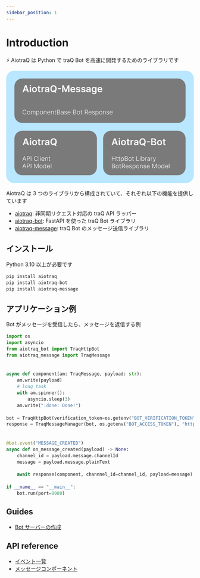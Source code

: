```yaml
---
sidebar_position: 1
---
```


# Introduction

⚡️ AiotraQ は Python で traQ Bot を高速に開発するためのライブラリです

![overview](overview.svg)

AiotraQ は 3 つのライブラリから構成されていて、それぞれ以下の機能を提供しています

- [aiotraq](https://github.com/toshi-pono/aiotraq/tree/main/libs/aiotraq): 非同期リクエスト対応の traQ API ラッパー
- [aiotraq-bot](https://github.com/toshi-pono/aiotraq/tree/main/libs/bot): FastAPI を使った traQ Bot ライブラリ
- [aiotraq-message](https://github.com/toshi-pono/aiotraq/tree/main/libs/message): traQ Bot のメッセージ送信ライブラリ

## インストール

Python 3.10 以上が必要です

```bash
pip install aiotraq
pip install aiotraq-bot
pip install aiotraq-message
```

## アプリケーション例

Bot がメッセージを受信したら、メッセージを返信する例

```python
import os
import asyncio
from aiotraq_bot import TraqHttpBot
from aiotraq_message import TraqMessage


async def component(am: TraqMessage, payload: str):
    am.write(payload)
    # long task
    with am.spinner():
        asyncio.sleep(3)
    am.write(":done: Done!")

bot = TraqHttpBot(verification_token=os.getenv("BOT_VERIFICATION_TOKEN"))
response = TraqMessageManager(bot, os.getenv("BOT_ACCESS_TOKEN"), "https://q.trap.jp/api/v3", "https://q.trap.jp")


@bot.event("MESSAGE_CREATED")
async def on_message_created(payload) -> None:
    channel_id = payload.message.channelId
    message = payload.message.plainText

    await response(component, channnel_id=channel_id, payload=message)

if __name__ == "__main__":
    bot.run(port=8080)
```

## Guides

- [Bot サーバーの作成](/docs/guides/bot-guide)

## API reference

- [イベント一覧](/docs/api/bot-event/)
- [メッセージコンポーネント](/docs/api/components/components-overview)
